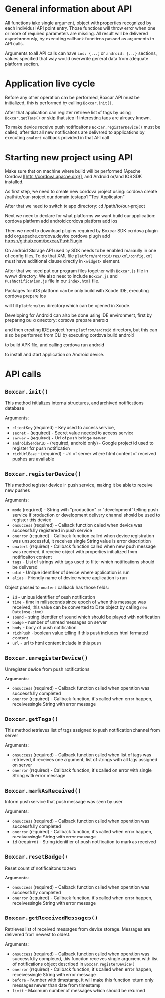 <link href="http://kevinburke.bitbucket.org/markdowncss/markdown.css" rel="stylesheet"></link>

# General information about API

All functions take single argument, object with properties recognized by
each individual API point entry. Those functions will throw error when
one or more of required parameters are missing. All result will be delivered
asynchronously, by executing callback functions passed as arguments to API calls.

Arguments to all API calls can have `ios: {...}` or `android: {...}` sections, values
specified that way would overwrite general data from adequate platform section.

# Application live cycle

Before any other operation can be performed, Boxcar API must be
initialized, this is performed by calling `Boxcar.init()`.

After that application can register retrieve list of tags by using `Boxcar.getTags()`
or skip that step if interesting tags are already known.

To make device receive push notificaitons `Boxcar.registerDevice()` must be called, after
that all new notificaitons are delivered to applications by executing `onalert` callback
provided in that API call

# Starting new project using API

Make sure that on machine where build will be performed [Apache Cordova][http://cordova.apache.org/], and
Android or/and IOS SDK installed.

As first step, we need to create new cordova project using:
    cordova create /path/to/our-project our.domain.testapp1 "Test Applicaton"

After that we need to switch to app directory:
    cd /path/to/our-project

Next we need to declare for what platforms we want build our application:
    cordova platform add android
    cordova platform add ios

Then we need to download plugins required by Boxcar SDK
    cordova plugin add org.apache.cordova.device
    cordova plugin add https://github.com/boxcar/PushPlugin

On android Storage API used by SDK needs to be enabled manaully in one of config files.
To do that XML file `platform/android/res/xml/config.xml` must have additional clause
    <plugin name="Storage" value="org.apache.cordova.Storage" />
directly in `<widget>` element.

After that we need put our program files together with `Boxcar.js` file in www/ directory.
We also need to include `Boxcar.js` and `PushNotification.js` file in our `index.html` file.
    <script type="text/javascript" charset="utf-8" src="PushNotification.js"></script>
    <script type="text/javascript" charset="utf-8" src="Boxcar.js"></script>

Packages for iOS platform can be only build with Xcode IDE, executing
    cordova prepare ios

will fill `platform/ios` directory which can be opened in Xcode.

Developing for Android can also be done using IDE environment, first by preparing build directory:
     cordova prepare android

and then creating IDE project from `platfrom/android` directory, but this can also be performed from
CLI by executing
    cordova build android

to build APK file, and calling
    cordova run android

to install and start application on Android device.

# API calls

## `Boxcar.init()`

This method initializes internal structures, and archived notifications database

Arguments:

* `clientKey` (required) - Key used to access service,
* `secret` - (required) - Secret value needed to access service
* `server` - (required) - Url of push bridge server
* `androidSenderID` - (required, android only) - Google project id used to register for push notification
* `richUrlBase` - (required) - Url of server where html content of received pushes are available

## `Boxcar.registerDevice()`

This method register device in push service, making it be able to receive new pushes

Arguments:

* `mode` (required) - String with "production" or "development" telling push service if
production or development delivery channel should be used to register this device
* `onsuccess` (required) - Calback function called when device was successfully registered
in push service
* `onerror` (required) - Callback function called when device registration was unsuccessful,
it receives single String value is error description
* `onalert` (required) - Callback function called when new push message was received, it receive object
with properties initialized from notificaiton content
* `tags` - List of strings with tags used to filter which notifications should be delivered
* `udid` - Unique identifier of device where application is run
* `alias` - Friendly name of device where application is run

Object passed to `onalert` callback has those fields:

* `id` - unique identifier of push notification
* `time` - time in miliseconds since epoch of when this message was received, this value can be
converted to Date object by calling `new Date(msg.time)`
* `sound` - string identifer of sound which should be played with notification
* `badge` - number of unread messages on server
* `body` - body of push notification
* `richPush` - boolean value telling if this push includes html formated content
* `url` - url to html content include in this push

## `Boxcar.unregisterDevice()`

Unregister device from push notifications

Arguments:

* `onsuccess` (required) - Callback function called when operation was successfully completed
* `onerror` (required) - Callback function, it's called when error happen, receivessingle String with error message

## `Boxcar.getTags()`

This method retrieves list of tags assigned to push notification channel from server

Arguments:

* `onsuccess` (required) - Callback function called when list of tags was retrieved, it receives
one argument, list of strings with all tags assigned on server
* `onerror` (required) - Callback function, it's called on error with single String with error message

## `Boxcar.markAsReceived()`

Inform push service that push message was seen by user

Arguments:

* `onsuccess` (required) - Callback function called when operation was successfully completed
* `onerror` (required) - Callback function, it's called when error happen, receivessingle String with error message
* `id` (required) - String identifier of push notification to mark as received

## `Boxcar.resetBadge()`

Reset count of notificaitons to zero

Arguments:

* `onsuccess` (required) - Callback function called when operation was successfully completed
* `onerror` (required) - Callback function, it's called when error happen, receivessingle String with error message

## `Boxcar.getReceivedMessages()`

Retrieves list of received messages from device storage. Messages are delivered from newest to oldest.

Arguments:

* `onsuccess` (required) - Callback function called when operation was successfully completed, this function receives
single argument with list of notifications object described in `Boxcar.registerDevice()`
* `onerror` (required) - Callback function, it's called when error happen, receivessingle String with error message
* `before` - Number with timestamp, it will make this function return only messages newer than date from timestamp
* `limit` - Maximum number of messages which should be returned
